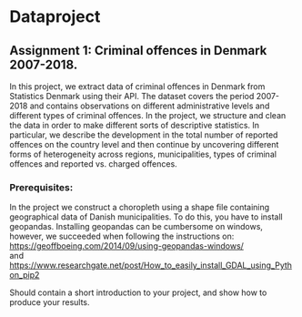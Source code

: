 # Dataproject
## Assignment 1: Criminal offences in Denmark 2007-2018.
In this project, we extract data of criminal offences in Denmark from Statistics Denmark using their API. The dataset covers the period 2007-2018 and contains observations on different administrative levels and different types of criminal offences. In the project, we structure and clean the data in order to make different sorts of descriptive statistics. In particular, we describe the development in the total number of reported offences on the country level and then continue by uncovering different forms of heterogeneity across regions, municipalities, types of criminal offences and reported vs. charged offences.

### Prerequisites:
In the project we construct a choropleth using a shape file containing geographical data of Danish municipalities. To do this, you have to install geopandas. Installing geopandas can be cumbersome on windows, however, we succeeded when following the instructions on:
<br> https://geoffboeing.com/2014/09/using-geopandas-windows/
<br> and
<br> https://www.researchgate.net/post/How_to_easily_install_GDAL_using_Python_pip2  

Should contain a short introduction to your project, and show how to produce your results.
